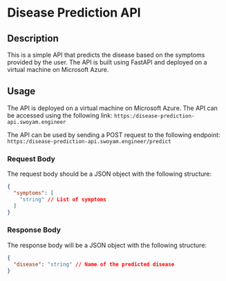 # Disease Prediction API

## Description
This is a simple API that predicts the disease based on the symptoms provided by the user. The API is built using FastAPI and deployed on a virtual machine on Microsoft Azure.

## Usage
The API is deployed on a virtual machine on Microsoft Azure. The API can be accessed using the following link: `https:/disease-prediction-api.swoyam.engineer`

The API can be used by sending a POST request to the following endpoint: `https:/disease-prediction-api.swoyam.engineer/predict`

### Request Body
The request body should be a JSON object with the following structure:
```json
{
  "symptoms": [
    "string" // List of symptoms
  ]
}
```

### Response Body
The response body will be a JSON object with the following structure:
```json
{
  "disease": "string" // Name of the predicted disease
}
```